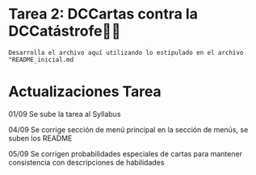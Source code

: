 # Tarea 2: DCCartas contra la DCCatástrofe🎴💥

`Desarrolla el archivo aquí utilizando lo estipulado en el archivo "README_inicial.md`

# Actualizaciones Tarea

01/09 Se sube la tarea al Syllabus

04/09 Se corrige sección de menú principal en la sección de menús, se suben los README

05/09 Se corrigen probabilidades especiales de cartas para mantener consistencia con descripciones de habilidades

